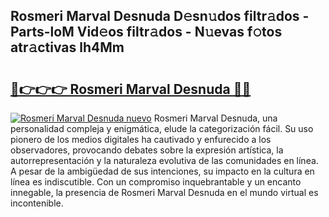 ## Rosmeri Marval Desnuda D𝚎sn𝚞dos filtr𝚊dos - Parts-loM Vid𝚎os filtr𝚊dos - N𝚞evas f𝚘tos atr𝚊ctivas lh4Mm

# <h2><a href="http://mb480t.tromn.icu/?c=Rosmeri+Marval+Desnuda">🔗👉👉👉 Rosmeri Marval Desnuda 🔗🔗</a></h2>

[![Rosmeri Marval Desnuda nuevo](https://i.imgur.com/pEAQMta.gif)](http://mb480t.tromn.icu/?c=Rosmeri+Marval+Desnuda)
Rosmeri Marval Desnuda, una personalidad compleja y enigmática, elude la categorización fácil. Su uso pionero de los medios digitales ha cautivado y enfurecido a los observadores, provocando debates sobre la expresión artística, la autorrepresentación y la naturaleza evolutiva de las comunidades en línea. A pesar de la ambigüedad de sus intenciones, su impacto en la cultura en línea es indiscutible. Con un compromiso inquebrantable y un encanto innegable, la presencia de Rosmeri Marval Desnuda en el mundo virtual es incontenible.
